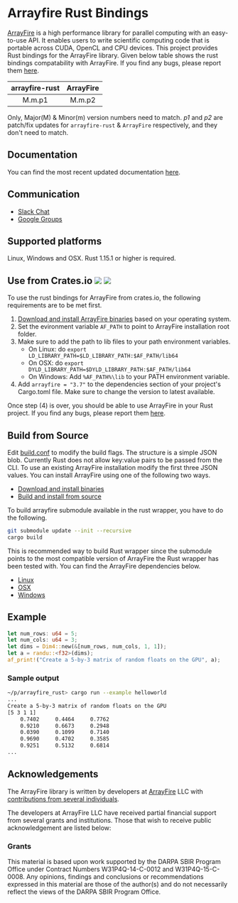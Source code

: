 # Arrayfire Rust Bindings

[ArrayFire](https://github.com/arrayfire/arrayfire) is a high performance
library for parallel computing with an easy-to-use API. It enables users
to write scientific computing code that is portable across CUDA, OpenCL
and CPU devices. This project provides Rust bindings for the ArrayFire
library. Given below table shows the rust bindings compatability with
ArrayFire.  If you find any bugs, please report them
[here](https://github.com/arrayfire/arrayfire-rust/issues).

| arrayfire-rust | ArrayFire |
|:--------------:|:---------:|
|         M.m.p1 |    M.m.p2 |

Only, Major(M) & Minor(m) version numbers need to match. *p1* and *p2*
are patch/fix updates for `arrayfire-rust` & `ArrayFire` respectively,
and they don't need to match.

## Documentation

You can find the most recent updated documentation
[here](http://arrayfire.github.io/arrayfire-rust/arrayfire/index.html).

## Communication

* [Slack Chat](https://join.slack.com/t/arrayfire-org/shared_invite/MjI4MjIzMDMzMTczLTE1MDI5ODg4NzYtN2QwNGE3ODA5OQ)
* [Google Groups](https://groups.google.com/forum/#!forum/arrayfire-users)

## Supported platforms

Linux, Windows and OSX. Rust 1.15.1 or higher is required.

## Use from Crates.io [![](http://meritbadge.herokuapp.com/arrayfire)](https://crates.io/crates/arrayfire) [![](https://docs.rs/arrayfire/badge.svg)](https://docs.rs/arrayfire)

To use the rust bindings for ArrayFire from crates.io, the following
requirements are to be met first.

1. [Download and install ArrayFire binaries](https://arrayfire.com/download)
   based on your operating system.
2. Set the evironment variable `AF_PATH` to point to ArrayFire installation
   root folder.
3. Make sure to add the path to lib files to your path environment variables.
    - On Linux: do `export LD_LIBRARY_PATH=$LD_LIBRARY_PATH:$AF_PATH/lib64`
    - On OSX: do `export DYLD_LIBRARY_PATH=$DYLD_LIBRARY_PATH:$AF_PATH/lib64`
    - On Windows: Add `%AF_PATH%\lib` to your PATH environment variable.
4. Add `arrayfire = "3.7"` to the dependencies section of your project's
   Cargo.toml file. Make sure to change the version to latest available.

Once step (4) is over, you should be able to use ArrayFire in your Rust
project. If you find any bugs, please report them
[here](https://github.com/arrayfire/arrayfire-rust/issues).

## Build from Source

Edit [build.conf](build.conf) to modify the build flags. The structure is a
simple JSON blob. Currently Rust does not allow key:value pairs to be passed
from the CLI. To use an existing ArrayFire installation modify the first three
JSON values. You can install ArrayFire using one of the following two ways.

- [Download and install binaries](https://arrayfire.com/download)
- [Build and install from source](https://github.com/arrayfire/arrayfire)

To build arrayfire submodule available in the rust wrapper, you have to do
the following.

```bash
git submodule update --init --recursive
cargo build
```
This is recommended way to build Rust wrapper since the submodule points to
the most compatible version of ArrayFire the Rust wrapper has been tested with.
You can find the ArrayFire dependencies below.

- [Linux](https://github.com/arrayfire/arrayfire/wiki/Build-Instructions-for-Linux)
- [OSX](https://github.com/arrayfire/arrayfire/wiki/Build-Instructions-for-OSX)
- [Windows](https://github.com/arrayfire/arrayfire/wiki/Build-Instructions-for-Windows)

## Example

```rust
let num_rows: u64 = 5;
let num_cols: u64 = 3;
let dims = Dim4::new(&[num_rows, num_cols, 1, 1]);
let a = randu::<f32>(dims);
af_print!("Create a 5-by-3 matrix of random floats on the GPU", a);
```

### Sample output

```bash
~/p/arrayfire_rust> cargo run --example helloworld
...
Create a 5-by-3 matrix of random floats on the GPU
[5 3 1 1]
    0.7402     0.4464     0.7762
    0.9210     0.6673     0.2948
    0.0390     0.1099     0.7140
    0.9690     0.4702     0.3585
    0.9251     0.5132     0.6814
...
```

## Acknowledgements

The ArrayFire library is written by developers at
[ArrayFire](http://arrayfire.com) LLC with
[contributions from several individuals](https://github.com/arrayfire/arrayfire_rust/graphs/contributors).

The developers at ArrayFire LLC have received partial financial support
from several grants and institutions. Those that wish to receive public
acknowledgement are listed below:

<!--
The following section contains acknowledgements for grant funding. In most
circumstances, the specific phrasing of the text is mandated by the grant
provider. Thus these acknowledgements must remain intact without modification.
-->

### Grants

This material is based upon work supported by the DARPA SBIR Program Office
under Contract Numbers W31P4Q-14-C-0012 and W31P4Q-15-C-0008.
Any opinions, findings and conclusions or recommendations expressed in this
material are those of the author(s) and do not necessarily reflect the views of
the DARPA SBIR Program Office.
